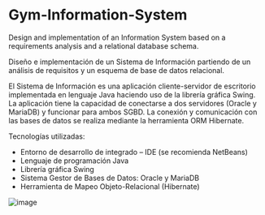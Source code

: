 # Gym-Information-System
Design and implementation of an Information System based on a requirements analysis and a relational database schema.


Diseño e implementación de un Sistema de Información partiendo de un análisis de requisitos y un esquema de base de datos relacional.

El Sistema de Información es una aplicación cliente-servidor de escritorio implementada en lenguaje Java haciendo uso de la librería gráfica Swing. La aplicación tiene la capacidad de conectarse a dos servidores (Oracle y MariaDB) y funcionar para ambos SGBD. La conexión y comunicación con las bases de datos se realiza mediante la herramienta ORM Hibernate.

Tecnologías utilizadas:
- Entorno de desarrollo de integrado – IDE (se recomienda NetBeans)
- Lenguaje de programación Java
- Librería gráfica Swing
- Sistema Gestor de Bases de Datos: Oracle y MariaDB
- Herramienta de Mapeo Objeto-Relacional (Hibernate)

![image](https://github.com/user-attachments/assets/513ffafd-5e3e-4491-b5ba-1c6b01ec10ee)
